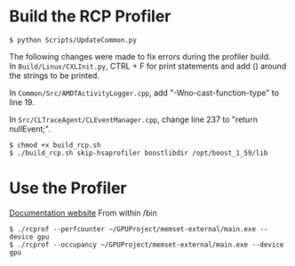 # Build the RCP Profiler

```shell
$ python Scripts/UpdateCommon.py
```
The following changes were made to fix errors during the profiler build.  
In ```Build/Linux/CXLInit.py```, CTRL + F for print statements and add () around the strings to be printed.

In ```Common/Src/AMDTActivityLogger.cpp```, add "-Wno-cast-function-type" to line 19.

In ```Src/CLTraceAgent/CLEventManager.cpp```, change line 237 to "return nullEvent;".

```shell
$ chmod +x build_rcp.sh
$ ./build_rcp.sh skip-hsaprofiler boostlibdir /opt/boost_1_59/lib
```

# Use the Profiler
[Documentation website](https://radeon-compute-profiler-rcp.readthedocs.io/en/latest/commandline.html#example-command-lines)
From within /bin
```shell
$ ./rcprof --perfcounter ~/GPUProject/memset-external/main.exe --device gpu
$ ./rcprof --occupancy ~/GPUProject/memset-external/main.exe --device gpu
```
